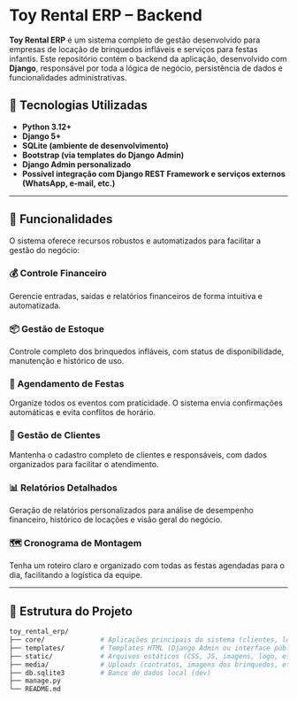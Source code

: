 # Toy Rental ERP – Backend

**Toy Rental ERP** é um sistema completo de gestão desenvolvido para empresas de locação de brinquedos infláveis e serviços para festas infantis. Este repositório contém o backend da aplicação, desenvolvido com **Django**, responsável por toda a lógica de negócio, persistência de dados e funcionalidades administrativas.

## 🚀 Tecnologias Utilizadas

- **Python 3.12+**
- **Django 5+**
- **SQLite (ambiente de desenvolvimento)**
- **Bootstrap (via templates do Django Admin)**
- **Django Admin personalizado**
- **Possível integração com Django REST Framework e serviços externos (WhatsApp, e-mail, etc.)**

---

## 🔧 Funcionalidades

O sistema oferece recursos robustos e automatizados para facilitar a gestão do negócio:

### 💰 Controle Financeiro
Gerencie entradas, saídas e relatórios financeiros de forma intuitiva e automatizada.

### 📦 Gestão de Estoque
Controle completo dos brinquedos infláveis, com status de disponibilidade, manutenção e histórico de uso.

### 📆 Agendamento de Festas
Organize todos os eventos com praticidade. O sistema envia confirmações automáticas e evita conflitos de horário.

### 👥 Gestão de Clientes
Mantenha o cadastro completo de clientes e responsáveis, com dados organizados para facilitar o atendimento.

### 📊 Relatórios Detalhados
Geração de relatórios personalizados para análise de desempenho financeiro, histórico de locações e visão geral do negócio.

### 🗺️ Cronograma de Montagem
Tenha um roteiro claro e organizado com todas as festas agendadas para o dia, facilitando a logística da equipe.

---

## 📁 Estrutura do Projeto

```bash
toy_rental_erp/
├── core/              # Aplicações principais do sistema (clientes, locações, brinquedos, etc.)
├── templates/         # Templates HTML (Django Admin ou interface pública, se houver)
├── static/            # Arquivos estáticos (CSS, JS, imagens, logo, etc.)
├── media/             # Uploads (contratos, imagens dos brinquedos, etc.)
├── db.sqlite3         # Banco de dados local (dev)
├── manage.py
└── README.md

